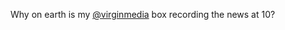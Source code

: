 Why on earth is my <a href="http://twitter.com/virginmedia">@virginmedia</a> box recording the news at 10?